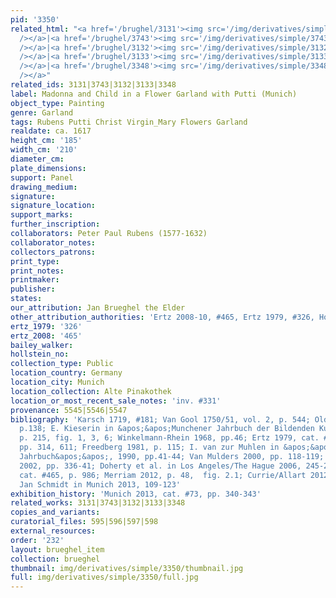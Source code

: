 ```yaml
---
pid: '3350'
related_html: "<a href='/brughel/3131'><img src='/img/derivatives/simple/3131/thumbnail.jpg'
  /></a>|<a href='/brughel/3743'><img src='/img/derivatives/simple/3743/thumbnail.jpg'
  /></a>|<a href='/brughel/3132'><img src='/img/derivatives/simple/3132/thumbnail.jpg'
  /></a>|<a href='/brughel/3133'><img src='/img/derivatives/simple/3133/thumbnail.jpg'
  /></a>|<a href='/brughel/3348'><img src='/img/derivatives/simple/3348/thumbnail.jpg'
  /></a>"
related_ids: 3131|3743|3132|3133|3348
label: Madonna and Child in a Flower Garland with Putti (Munich)
object_type: Painting
genre: Garland
tags: Rubens Putti Christ Virgin_Mary Flowers Garland
realdate: ca. 1617
height_cm: '185'
width_cm: '210'
diameter_cm: 
plate_dimensions: 
support: Panel
drawing_medium: 
signature: 
signature_location: 
support_marks: 
further_inscription: 
collaborators: Peter Paul Rubens (1577-1632)
collaborator_notes: 
collectors_patrons: 
print_type: 
print_notes: 
printmaker: 
publisher: 
states: 
our_attribution: Jan Brueghel the Elder
other_attribution_authorities: 'Ertz 2008-10, #465, Ertz 1979, #326, Honig database'
ertz_1979: '326'
ertz_2008: '465'
bailey_walker: 
hollstein_no: 
collection_type: Public
location_country: Germany
location_city: Munich
location_collection: Alte Pinakothek
location_or_most_recent_sale_notes: 'inv. #331'
provenance: 5545|5546|5547
bibliography: 'Karsch 1719, #181; Van Gool 1750/51, vol. 2, p. 544; Oldenbourg 1921,
  p.138; E. Kieserin in &apos;&apos;Munchener Jahrbuch der Bildenden Kunst&apos;&apos;,  1950,
  p. 215, fig. 1, 3, 6; Winkelmann-Rhein 1968, pp.46; Ertz 1979, cat. #326, fig. 385,
  pp. 314, 611; Freedberg 1981, p. 115; I. van zur Muhlen in &apos;&apos;Munchener
  Jahrbuch&apos;&apos;, 1990, pp.41-44; Van Mulders 2000, pp. 118-119; Renger/Denk
  2002, pp. 336-41; Doherty et al. in Los Angeles/The Hague 2006, 245-246; Ertz 2008-10,
  cat. #465, p. 986; Merriam 2012, p. 48,  fig. 2.1; Currie/Allart 2012, pp. 250;
  Jan Schmidt in Munich 2013, 109-123'
exhibition_history: 'Munich 2013, cat. #73, pp. 340-343'
related_works: 3131|3743|3132|3133|3348
copies_and_variants: 
curatorial_files: 595|596|597|598
external_resources: 
order: '232'
layout: brueghel_item
collection: brueghel
thumbnail: img/derivatives/simple/3350/thumbnail.jpg
full: img/derivatives/simple/3350/full.jpg
---
```

